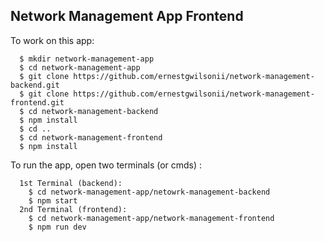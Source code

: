 ## Network Management App Frontend

To work on this app:
```
  $ mkdir network-management-app
  $ cd network-management-app
  $ git clone https://github.com/ernestgwilsonii/network-management-backend.git
  $ git clone https://github.com/ernestgwilsonii/network-management-frontend.git
  $ cd network-management-backend
  $ npm install
  $ cd ..
  $ cd network-management-frontend
  $ npm install
```

To run the app, open two terminals (or cmds) :
```
  1st Terminal (backend):
    $ cd network-management-app/netowrk-management-backend
    $ npm start
  2nd Terminal (frontend):
    $ cd network-management-app/network-management-frontend
    $ npm run dev
```
